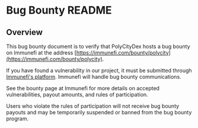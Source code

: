 # Bug Bounty README

## Overview

This bug bounty document is to verify that PolyCityDex hosts a bug bounty on Immunefi at the address [https://immunefi.com/bounty/polycity](https://immunefi.com/bounty/polycity).

If you have found a vulnerability in our project, it must be submitted through [Immunefi's platform](https://immunefi.com/). Immunefi will handle bug bounty communications.

See the bounty page at Immunefi for more details on accepted vulnerabilities, payout amounts, and rules of participation.

Users who violate the rules of participation will not receive bug bounty payouts and may be temporarily suspended or banned from the bug bounty program.